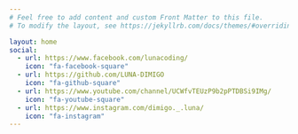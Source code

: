 ```yaml
---
# Feel free to add content and custom Front Matter to this file.
# To modify the layout, see https://jekyllrb.com/docs/themes/#overriding-theme-defaults

layout: home
social:
  - url: https://www.facebook.com/lunacoding/
    icon: "fa-facebook-square"
  - url: https://github.com/LUNA-DIMIGO
    icon: "fa-github-square"
  - url: https://www.youtube.com/channel/UCWfvTEUzP9b2pPTDBSi9IMg/
    icon: "fa-youtube-square"
  - url: https://www.instagram.com/dimigo._.luna/
    icon: "fa-instagram"
---
```

